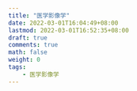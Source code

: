 ```yaml
---
title: "医学影像学"
date: 2022-03-01T16:04:49+08:00
lastmod: 2022-03-01T16:52:35+08:00
draft: true
comments: true
math: false
weight: 0
tags:
    - 医学影像学
---
```



